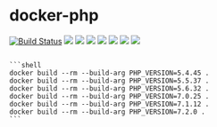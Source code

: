 # docker-php

[![Build Status](https://travis-ci.org/xutl/docker-php.svg?branch=master)](https://travis-ci.org/xutl/docker-php) ![](https://img.shields.io/badge/PHP-5.6.32-brightgreen.svg) ![](https://img.shields.io/badge/PHP-7.0.26-brightgreen.svg) ![](https://img.shields.io/badge/PHP-7.1.12-brightgreen.svg) ![](https://img.shields.io/badge/PHP-7.2.0-brightgreen.svg) ![](https://img.shields.io/badge/Ubuntu-xenial-brightgreen.svg) ![](https://img.shields.io/docker/stars/xutl/php.svg) ![](https://img.shields.io/docker/pulls/xutl/php.svg)


````

```shell
docker build --rm --build-arg PHP_VERSION=5.4.45 .
docker build --rm --build-arg PHP_VERSION=5.5.37 .
docker build --rm --build-arg PHP_VERSION=5.6.32 .
docker build --rm --build-arg PHP_VERSION=7.0.25 .
docker build --rm --build-arg PHP_VERSION=7.1.12 .
docker build --rm --build-arg PHP_VERSION=7.2.0 .
```